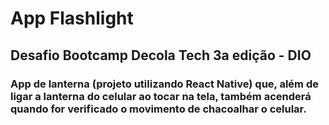 # App Flashlight
## Desafio Bootcamp Decola Tech 3a edição - DIO
### App de lanterna (projeto utilizando React Native) que, além de ligar a lanterna do celular ao tocar na tela, também acenderá quando for verificado o movimento de chacoalhar o celular.
